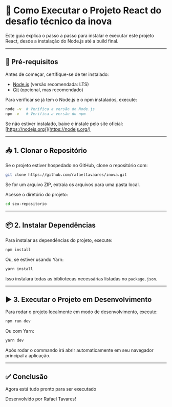 # 🚀 Como Executar o Projeto React do desafio técnico da inova

Este guia explica o passo a passo para instalar e executar este projeto React, desde a instalação do Node.js até a build final.

---

## 📌 Pré-requisitos

Antes de começar, certifique-se de ter instalado:
- [Node.js](https://nodejs.org/) (versão recomendada: LTS)
- [Git](https://git-scm.com/) (opcional, mas recomendado)

Para verificar se já tem o Node.js e o npm instalados, execute:
```sh
node -v  # Verifica a versão do Node.js
npm -v   # Verifica a versão do npm
```
Se não estiver instalado, baixe e instale pelo site oficial: [https://nodejs.org/](https://nodejs.org/)

---

## 📥 1. Clonar o Repositório

Se o projeto estiver hospedado no GitHub, clone o repositório com:
```sh
git clone https://github.com/rafaeltavaares/inova.git
```
Se for um arquivo ZIP, extraia os arquivos para uma pasta local.

Acesse o diretório do projeto:
```sh
cd seu-repositorio
```

---

## 📦 2. Instalar Dependências

Para instalar as dependências do projeto, execute:
```sh
npm install
```
Ou, se estiver usando Yarn:
```sh
yarn install
```
Isso instalará todas as bibliotecas necessárias listadas no `package.json`.

---

## ▶️ 3. Executar o Projeto em Desenvolvimento

Para rodar o projeto localmente em modo de desenvolvimento, execute:
```sh
npm run dev
```
Ou com Yarn:
```sh
yarn dev
```
Após rodar o commando irá abrir automaticamente em seu navegador principal a aplicação. 

---

## ✅ Conclusão

Agora está tudo pronto para ser executado 

Desenvolvido por Rafael Tavares! 

